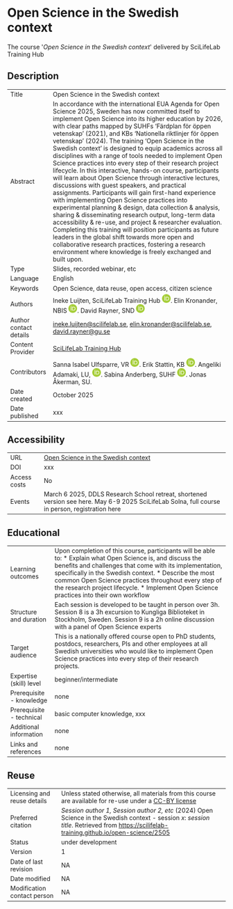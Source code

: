 # Open Science in the Swedish context
The course '_Open Science in the Swedish context_' delivered by SciLifeLab Training Hub

## Description  

|  |  |
|:------|:------|
| Title | Open Science in the Swedish context |
| Abstract | In accordance with the international EUA Agenda for Open Science 2025, Sweden has now committed itself to implement Open Science into its higher education by 2026, with clear paths mapped by SUHFs ‘Färdplan för öppen vetenskap’ (2021), and KBs ‘Nationella riktlinjer för öppen vetenskap’ (2024). The training ‘Open Science in the Swedish context’ is designed to equip academics across all disciplines with a range of tools needed to implement Open Science practices into every step of their research project lifecycle. In this interactive, hands-on course, participants will learn about Open Science through interactive lectures, discussions with guest speakers, and practical assignments. Participants will gain first-hand experience with implementing Open Science practices into experimental planning & design, data collection & analysis, sharing & disseminating research output, long-term data accessibility & re-use, and project & researcher evaluation. Completing this training will position participants as future leaders in the global shift towards more open and collaborative research practices, fostering a research environment where knowledge is freely exchanged and built upon. |
| Type | Slides, recorded webinar, etc |
| Language | English |
| Keywords | Open Science, data reuse, open access, citizen science |
| Authors | Ineke Luijten, SciLifeLab Training Hub <a href="https://orcid.org/0000-0001-5768-275X" rel="orcid"><img src="img/ORCID_Logomark.png" alt="" width="20" height="20"/></a>. Elin Kronander, NBIS <a href="https://orcid.org/0000-0003-0280-6318" rel="orcid"><img src="img/ORCID_Logomark.png" alt="" width="20" height="20"/></a>.  David Rayner, SND <a href="https://orcid.org/0000-0003-0545-3634" rel="orcid"><img src="img/ORCID_Logomark.png" alt="" width="20" height="20"/></a>|
| Author contact details | ineke.luijten@scilifelab.se, elin.kronander@scilifelab.se, david.rayner@gu.se |
| Content Provider | [SciLifeLab Training Hub](https://training.scilifelab.se) |
| Contributors | Sanna Isabel Ulfsparre, VR <a href="https://orcid.org/0000-0002-4474-8366" rel="orcid"><img src="img/ORCID_Logomark.png" alt="" width="20" height="20"/></a>. Erik Stattin, KB <a href="https://orcid.org/0000-0002-1520-2022" rel="orcid"><img src="img/ORCID_Logomark.png" alt="" width="20" height="20"/></a>. Angeliki Adamaki, LU, <a href="https://orcid.org/0000-0001-7070-8352" rel="orcid"><img src="img/ORCID_Logomark.png" alt="" width="20" height="20"/></a>. Sabina Anderberg, SUHF <a href="https://orcid.org/0000-0002-3344-8130" rel="orcid"><img src="img/ORCID_Logomark.png" alt="" width="20" height="20"/></a>. Jonas Åkerman, SU. |
| Date created | October 2025 |
| Date published | xxx |  


## Accessibility   

|  |  |
|:------|:------|
| URL | [Open Science in the Swedish context](https://scilifelab-training.github.io/open-science/2505) |
| DOI | xxx |
| Access costs | No |
| Events | March 6 2025, DDLS Research School retreat, shortened version see here. May 6-9 2025 SciLifeLab Solna, full course in person, registration here |

## Educational   

|  |  |
|:------|:------|
| Learning outcomes | Upon completion of this course, participants will be able to: * Explain what Open Science is, and discuss the benefits and challenges that come with its implementation, specifically in the Swedish context. * Describe the most common Open Science practices throughout every step of the research project lifecycle. * Implement Open Science practices into their own workflow |
| Structure and duration | Each session is developed to be taught in person over 3h. Session 8 is a 3h excursion to Kungliga Biblioteket in Stockholm, Sweden. Session 9 is a 2h online discussion with a panel of Open Science experts  |
| Target audience | This is a nationally offered course open to PhD students, postdocs, researchers, PIs and other employees at all Swedish universities who would like to implement Open Science practices into every step of their research projects. |
| Expertise (skill) level |  beginner/intermediate |
| Prerequisite - knowledge | none |
| Prerequisite - technical  |  basic computer knowledge, xxx |
| Additional information |  none |
| Links and references |  none |


## Reuse   

|  |  |
|:------|:------|
| Licensing and reuse details | Unless stated otherwise, all materials from this course are available for re-use under a [CC-BY license](https://creativecommons.org/licenses/by/4.0/) |
| Preferred citation | *Session author 1, Session author 2, etc* (2024) Open Science in the Swedish context - session *x*: *session title*. Retrieved from https://scilifelab-training.github.io/open-science/2505  |
| Status | under development |
| Version |  1 |
| Date of last revision | NA |
| Date modified  |  NA |
| Modification contact person |  NA |




